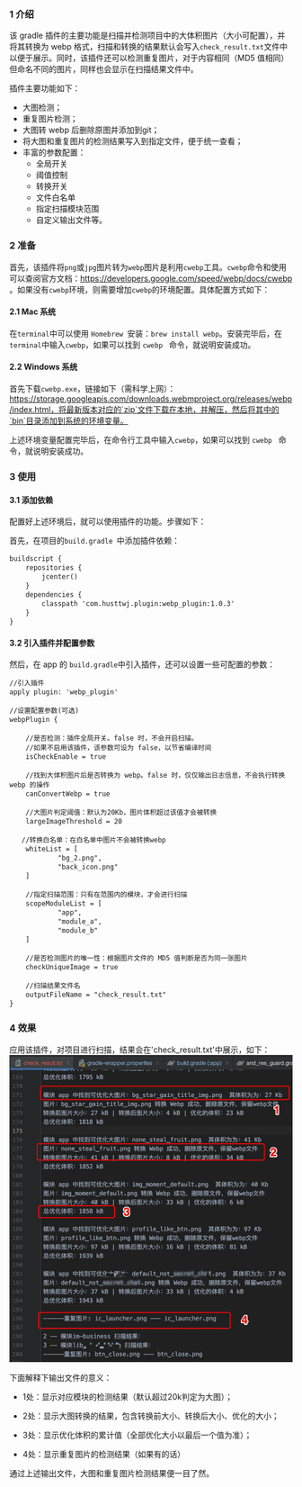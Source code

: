 ### 1 介绍

该 gradle 插件的主要功能是扫描并检测项目中的大体积图片（大小可配置），并将其转换为 webp 格式，扫描和转换的结果默认会写入`check_result.txt`文件中以便于展示。同时，该插件还可以检测重复图片，对于内容相同（MD5 值相同）但命名不同的图片，同样也会显示在扫描结果文件中。

插件主要功能如下：
 - 大图检测；
 - 重复图片检测；
 - 大图转 webp 后删除原图并添加到git；
 - 将大图和重复图片的检测结果写入到指定文件，便于统一查看；
 - 丰富的参数配置：
    - 全局开关
    - 阈值控制
    - 转换开关
    - 文件白名单
    - 指定扫描模块范围
    - 自定义输出文件等。

### 2  准备

首先，该插件将`png`或`jpg`图片转为`webp`图片是利用`cwebp`工具。`cwebp`命令和使用可以查阅官方文档：https://developers.google.com/speed/webp/docs/cwebp 。如果没有`cwebp`环境，则需要增加`cwebp`的环境配置。具体配置方式如下：

#### 2.1 Mac 系统

在`terminal`中可以使用 `Homebrew `安装：`brew install webp`。安装完毕后，在`terminal`中输入`cwebp`，如果可以找到 `cwebp ` 命令，就说明安装成功。

#### 2.2 Windows 系统

首先下载`cwebp.exe`，链接如下（需科学上网）：
https://storage.googleapis.com/downloads.webmproject.org/releases/webp/index.html，将最新版本对应的`zip`文件下载在本地，并解压，然后将其中的`bin`目录添加到系统的环境变量。

上述环境变量配置完毕后，在命令行工具中输入`cwebp`，如果可以找到 `cwebp ` 命令，就说明安装成功。

### 3 使用

#### 3.1 添加依赖

配置好上述环境后，就可以使用插件的功能。步骤如下：

首先，在项目的`build.gradle `中添加插件依赖：

```
buildscript {
    repositories {
        jcenter()
    }
    dependencies {
        classpath 'com.husttwj.plugin:webp_plugin:1.0.3'
    }
}

```


#### 3.2 引入插件并配置参数

然后，在 app 的 `build.gradle`中引入插件，还可以设置一些可配置的参数：

```
//引入插件
apply plugin: 'webp_plugin'

//设置配置参数(可选)
webpPlugin {

    //是否检测：插件全局开关。false 时，不会开启扫描。
    //如果不启用该插件，该参数可设为 false，以节省编译时间
    isCheckEnable = true

    //找到大体积图片后是否转换为 webp。false 时，仅仅输出日志信息，不会执行转换 webp 的操作
    canConvertWebp = true

    //大图片判定阈值：默认为20Kb，图片体积超过该值才会被转换
    largeImageThreshold = 20

   //转换白名单：在白名单中图片不会被转换webp
    whiteList = [
            "bg_2.png",
            "back_icon.png"
    ]

    //指定扫描范围：只有在范围内的模块，才会进行扫描
    scopeModuleList = [
            "app",
            "module_a",
            "module_b"
    ]

    //是否检测图片的唯一性：根据图片文件的 MD5 值判断是否为同一张图片
    checkUniqueImage = true

    //扫描结果文件名
    outputFileName = "check_result.txt"
}

```

### 4 效果

应用该插件，对项目进行扫描，结果会在'check_result.txt'中展示，如下：
![扫描结果](https://github.com/hust-twj/Resources/blob/master/images/check_result.jpg?raw=true)

下面解释下输出文件的意义：

- 1处：显示对应模块的检测结果（默认超过20k判定为大图）；

- 2处：显示大图转换的结果，包含转换前大小、转换后大小、优化的大小；

- 3处：显示优化体积的累计值（全部优化大小以最后一个值为准）；

- 4处：显示重复图片的检测结果（如果有的话）

通过上述输出文件，大图和重复图片检测结果便一目了然。
